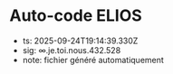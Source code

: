 # Auto-code ELIOS
- ts: 2025-09-24T19:14:39.330Z
- sig: ∞.je.toi.nous.432.528
- note: fichier généré automatiquement